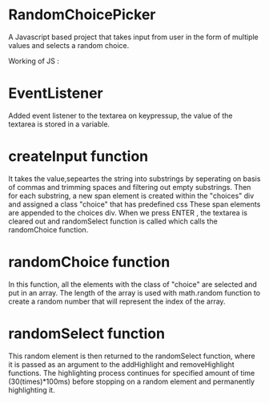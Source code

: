 # RandomChoicePicker
A Javascript based project that takes input from user in the form of multiple values and selects a random choice.

Working of JS :

# EventListener
Added event listener to the textarea
on keypressup, the value of the textarea is stored in a variable.

# createInput function 
It takes the value,sepeartes the string into substrings by seperating on basis of commas
and trimming spaces and filtering out empty substrings. 
Then for each substring, a new span element is created within the "choices" div and assigned a class "choice" that has predefined css 
These span elements are appended to the choices div.
When we press ENTER , the textarea is cleared out and randomSelect function is called which calls the randomChoice function.

# randomChoice function
In this function, all the elements with the class of "choice" are selected and put in an array. 
The length of the array is used with math.random function to create a random number that will represent the index of the array.

# randomSelect function 
This random element is then returned to the randomSelect function, 
where it is passed as an argument to the addHighlight and removeHighlight functions.
The highlighting process continues for specified amount of time (30(times)*100ms) before stopping on a random element
and permanently highlighting it.

